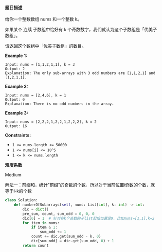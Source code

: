 #### **题目描述**
给你一个整数数组 nums 和一个整数 k。

如果某个 连续 子数组中恰好有 k 个奇数数字，我们就认为这个子数组是「优美子数组」。

请返回这个数组中「优美子数组」的数目。

 

**Example 1:**

```
Input: nums = [1,1,2,1,1], k = 3
Output: 2
Explanation: The only sub-arrays with 3 odd numbers are [1,1,2,1] and [1,2,1,1].
```

**Example 2:**

```
Input: nums = [2,4,6], k = 1
Output: 0
Explanation: There is no odd numbers in the array.
```

**Example 3:**

```
Input: nums = [2,2,2,1,2,2,1,2,2,2], k = 2
Output: 16
```

 

**Constraints:**

- `1 <= nums.length <= 50000`
- `1 <= nums[i] <= 10^5`
- `1 <= k <= nums.length`

**难度系数**    

Medium

解法一：前缀和，统计"前缀"的奇数的个数，所以对于当前位置i奇数的个数，就等于i-k的个数

```python
class Solution:
    def numberOfSubarrays(self, nums: List[int], k: int) -> int:
        dic = dict()
        pre_sum, count, sum_odd = 0, 0, 0
        dic[0] = 1  # 针对有k个奇数的子list起始位置是0，比如nums=[1,1],k=2
        for item in nums:
            if item & 1:
                sum_odd += 1
            count += dic.get(sum_odd - k, 0)
            dic[sum_odd] = dic.get(sum_odd, 0) + 1
        return count
```



